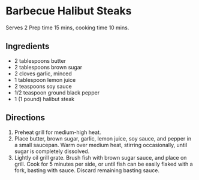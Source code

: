 # Barbecue Halibut Steaks

Serves 2
Prep time 15 mins, cooking time 10 mins.

## Ingredients
* 2 tablespoons butter
* 2 tablespoons brown sugar
* 2 cloves garlic, minced
* 1 tablespoon lemon juice
* 2 teaspoons soy sauce
* 1/2 teaspoon ground black pepper
* 1 (1 pound) halibut steak

## Directions
1. Preheat grill for medium-high heat.
2. Place butter, brown sugar, garlic, lemon juice, soy sauce, and pepper in a small saucepan. Warm over medium heat, stirring occasionally, until sugar is completely dissolved.
3. Lightly oil grill grate. Brush fish with brown sugar sauce, and place on grill. Cook for 5 minutes per side, or until fish can be easily flaked with a fork, basting with sauce. Discard remaining basting sauce.
